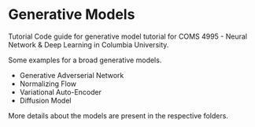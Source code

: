 # Generative Models
Tutorial Code guide for generative model tutorial for COMS 4995 - Neural Network & Deep Learning in Columbia University. 

Some examples for a broad generative models. 

* Generative Adverserial Network
* Normalizing Flow
* Variational Auto-Encoder
* Diffusion Model

More details about the models are present in the respective folders.